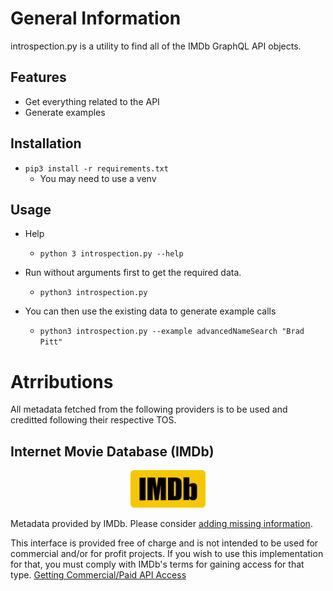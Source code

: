 # General Information
introspection.py is a utility to find all of the IMDb GraphQL API objects.

## Features
- Get everything related to the API
- Generate examples

## Installation
- `pip3 install -r requirements.txt`
    - You may need to use a venv

## Usage
- Help
    - `python 3 introspection.py --help`

- Run without arguments first to get the required data.
    - `python3 introspection.py`

- You can then use the existing data to generate example calls
    - `python3 introspection.py --example advancedNameSearch "Brad Pitt"`

# Atrributions

All metadata fetched from the following providers is to be used and creditted following their respective TOS.

## Internet Movie Database (IMDb)

<center><a href="https://imdb.com/"><img src="images/imdb.svg" alt="IMDb Logo" title="IMDb" height="60"/></a></center>


Metadata provided by IMDb. Please consider [adding missing information](https://help.imdb.com/article/contribution/contribution-information/adding-new-data/G6BXD2JFDCCETUF4).

This interface is provided free of charge and is not intended to be used for commercial and/or for profit projects. If you wish to use this implementation for that, you must comply with IMDb's terms for gaining access for that type. [Getting Commercial/Paid API Access](https://developer.imdb.com/documentation/api-documentation/getting-access/?ref_=up_next)